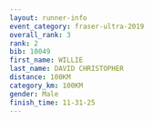 ```yaml
---
layout: runner-info 
event_category: fraser-ultra-2019 
overall_rank: 3
rank: 2
bib: 10049
first_name: WILLIE
last_name: DAVID CHRISTOPHER
distance: 100KM
category_km: 100KM
gender: Male
finish_time: 11-31-25
---
```


